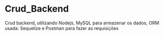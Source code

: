 # Crud_Backend

<p>Crud backend, utilizando Nodejs, MySQL para armazenar os dados, ORM usada: Sequelize e Postman para fazer as requisições</p>
